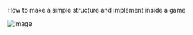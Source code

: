 How to make a simple structure and implement inside a game

![image](https://github.com/user-attachments/assets/40939379-c5e2-4f1b-8ba5-5e445e2be116)
